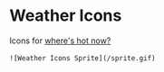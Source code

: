 # Weather Icons

  Icons for [where's hot now?](http://whereshotnow.com)

	![Weather Icons Sprite](/sprite.gif)

